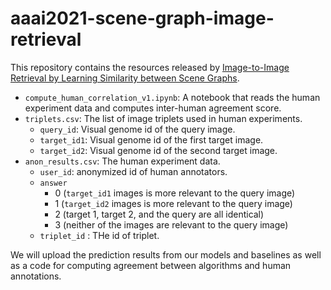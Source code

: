 # aaai2021-scene-graph-image-retrieval

This repository contains the resources released by [Image-to-Image Retrieval by Learning Similarity between Scene Graphs](https://arxiv.org/abs/2012.14700).

* `compute_human_correlation_v1.ipynb`: A notebook that reads the human experiment data and computes inter-human agreement score.
* `triplets.csv`: The list of image triplets used in human experiments. 
    * `query_id`: Visual genome id of the query image.
    * `target_id1`: Visual genome id of the first target image.
    * `target_id2`: Visual genome id of the second target image.
* `anon_results.csv`: The human experiment data. 
    * `user_id`: anonymized id of human annotators.
    * `answer`
        * 0 (`target_id1` images is more relevant to the query image)
        * 1 (`target_id2` images is more relevant to the query image)
        * 2 (target 1, target 2, and the query are all identical)
        * 3 (neither of the images are relevant to the query image)
    * `triplet_id` : THe id of triplet.


We will upload the prediction results from our models and baselines as well as a code for computing agreement between algorithms and human annotations.
